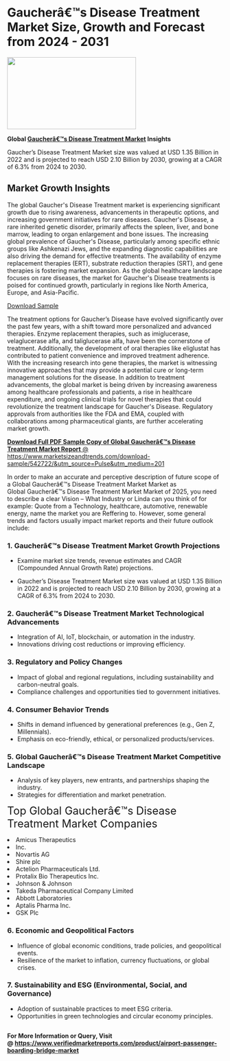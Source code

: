 <H1>Gaucherâ€™s Disease Treatment Market Size, Growth and Forecast from 2024 - 2031</H1><img class="aligncenter size-medium wp-image-584254" src="https://thirdeyenews.in/wp-content/uploads/2024/09/Global-Market-Research-300x168.jpeg" alt="" width="300" height="168" /><p><strong>Global&nbsp;<a href="https://www.marketsizeandtrends.com/download-sample/542722/&amp;utm_source=Pulse&amp;utm_medium=201">Gaucherâ€™s Disease Treatment Market</a> Insights</strong></p><p>Gaucher’s Disease Treatment Market size was valued at USD 1.35 Billion in 2022 and is projected to reach USD 2.10 Billion by 2030, growing at a CAGR of 6.3% from 2024 to 2030.</p><p><h2>Market Growth Insights</h2> <p>The global Gaucher's Disease Treatment market is experiencing significant growth due to rising awareness, advancements in therapeutic options, and increasing government initiatives for rare diseases. Gaucher's Disease, a rare inherited genetic disorder, primarily affects the spleen, liver, and bone marrow, leading to organ enlargement and bone issues. The increasing global prevalence of Gaucher's Disease, particularly among specific ethnic groups like Ashkenazi Jews, and the expanding diagnostic capabilities are also driving the demand for effective treatments. The availability of enzyme replacement therapies (ERT), substrate reduction therapies (SRT), and gene therapies is fostering market expansion. As the global healthcare landscape focuses on rare diseases, the market for Gaucher's Disease treatments is poised for continued growth, particularly in regions like North America, Europe, and Asia-Pacific.</p> <p><a href="download-sample-link">Download Sample</a></p> <p>The treatment options for Gaucher’s Disease have evolved significantly over the past few years, with a shift toward more personalized and advanced therapies. Enzyme replacement therapies, such as imiglucerase, velaglucerase alfa, and taliglucerase alfa, have been the cornerstone of treatment. Additionally, the development of oral therapies like eliglustat has contributed to patient convenience and improved treatment adherence. With the increasing research into gene therapies, the market is witnessing innovative approaches that may provide a potential cure or long-term management solutions for the disease. In addition to treatment advancements, the global market is being driven by increasing awareness among healthcare professionals and patients, a rise in healthcare expenditure, and ongoing clinical trials for novel therapies that could revolutionize the treatment landscape for Gaucher's Disease. Regulatory approvals from authorities like the FDA and EMA, coupled with collaborations among pharmaceutical giants, are further accelerating market growth.</p> <p><a href="get-more-link"></p><p><span class=""><strong>Download Full PDF Sample Copy of Global Gaucherâ€™s Disease Treatment Market Report</strong> @ <a href="https://www.marketsizeandtrends.com/download-sample/542722/&amp;utm_source=Pulse&amp;utm_medium=201" target="_blank">https://www.marketsizeandtrends.com/download-sample/542722/&amp;utm_source=Pulse&amp;utm_medium=201</a></span></p><p>In order to make an accurate and perceptive description of future scope of a Global&nbsp;Gaucherâ€™s Disease Treatment Market Market as Global&nbsp;Gaucherâ€™s Disease Treatment Market Market of 2025, you need to describe a clear Vision &ndash; What Industry or Linda can you think of for example: Quote from a Technology, healthcare, automotive, renewable energy, name the market you are Reffering to. However, some general trends and factors usually impact market reports and their future outlook include:</p><h3>1.&nbsp;<strong>Gaucherâ€™s Disease Treatment Market Growth Projections</strong></h3><ul><li>Examine market size trends, revenue estimates and CAGR (Compounded Annual Growth Rate) projections.</li><li><p>Gaucher’s Disease Treatment Market size was valued at USD 1.35 Billion in 2022 and is projected to reach USD 2.10 Billion by 2030, growing at a CAGR of 6.3% from 2024 to 2030.</p></li></ul><h3>2.&nbsp;<strong>Gaucherâ€™s Disease Treatment Market Technological Advancements</strong></h3><ul><li>Integration of AI, IoT, blockchain, or automation in the industry.</li><li>Innovations driving cost reductions or improving efficiency.</li></ul><h3>3.&nbsp;<strong>Regulatory and Policy Changes</strong></h3><ul><li>Impact of global and regional regulations, including sustainability and carbon-neutral goals.</li><li>Compliance challenges and opportunities tied to government initiatives.</li></ul><h3>4.&nbsp;<strong>Consumer Behavior Trends</strong></h3><ul><li>Shifts in demand influenced by generational preferences (e.g., Gen Z, Millennials).</li><li>Emphasis on eco-friendly, ethical, or personalized products/services.</li></ul><h3>5.&nbsp;<strong>Global Gaucherâ€™s Disease Treatment Market Competitive Landscape</strong></h3><ul><li>Analysis of key players, new entrants, and partnerships shaping the industry.</li><li>Strategies for differentiation and market penetration.</li></ul><p data-pm-slice="1 1 []"><span style="color: inherit; font-family: inherit; font-size: 25px;">Top Global Gaucherâ€™s Disease Treatment Market Companies</span></p><div class="" data-test-id=""><p><li>Amicus Therapeutics</li><li> Inc.</li><li> Novartis AG</li><li> Shire plc</li><li> Actelion Pharmaceuticals Ltd.</li><li> Protalix Bio Therapeutics Inc.</li><li> Johnson & Johnson</li><li> Takeda Pharmaceutical Company Limited</li><li> Abbott Laboratories</li><li> Aptalis Pharma Inc.</li><li> GSK Plc</li></p></div><h3>6.&nbsp;<strong>Economic and Geopolitical Factors</strong></h3><ul><li>Influence of global economic conditions, trade policies, and geopolitical events.</li><li>Resilience of the market to inflation, currency fluctuations, or global crises.</li></ul><h3>7.&nbsp;<strong>Sustainability and ESG (Environmental, Social, and Governance)</strong></h3><ul><li>Adoption of sustainable practices to meet ESG criteria.</li><li>Opportunities in green technologies and circular economy principles.</li></ul><h2><strong style="font-size: 14px;">For More Information or Query, Visit @&nbsp;</strong><a style="background-color: #ffffff; font-size: 14px;" href="https://www.marketsizeandtrends.com/report/gaucher-s-disease-treatment-market/" target="_blank">https://www.verifiedmarketreports.com/product/airport-passenger-boarding-bridge-market</a></h2>
